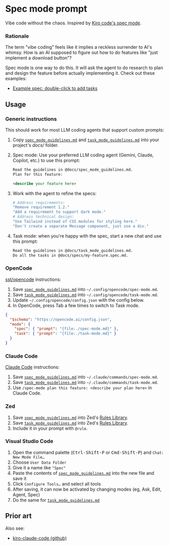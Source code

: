 # Spec mode prompt

Vibe code without the chaos. Inspired by [Kiro code's spec mode](https://kiro.dev/docs/specs/).

### Rationale

The term "vibe coding" feels like it implies a reckless surrender to AI's whimsy. How is an AI supposed to figure out how to do features like "just implement a download button"?

Spec mode is one way to do this. It will ask the agent to do research to plan and design the feature before actually implementing it. Check out these examples:

- [Example spec: double-click to add tasks](examples/tasks_md_double_click.md)

## Usage

### Generic instructions

This should work for most LLM coding agents that support custom prompts:

1. Copy [`spec_mode_guidelines.md`](spec_mode_guidelines.md) and [`task_mode_guidelines.md`](task_mode_guidelines.md) into your project's _docs/_ folder.
2. Spec mode: Use your preferred LLM coding agent (Gemini, Claude, Copilot, etc.) to use this prompt:

   ```markdown
   Read the guidelines in @docs/spec_mode_guidelines.md.
   Plan for this feature:

   <describe your feature here>
   ```

3. Work with the agent to refine the specs:

   ```sh
   # Address requirements:
   "Remove requirement 1.2."
   "Add a requirement to support dark mode."
   # Address technical design:
   "Use Tailwind instead of CSS modules for styling here."
   "Don't create a separate Message component, just use a div."
   ```

4. Task mode: when you're happy with the spec, start a new chat and use this prompt:

   ```markdown
   Read the guidelines in @docs/task_mode_guidelines.md.
   Do all the tasks in @docs/specs/my-feature.spec.md.
   ```

### OpenCode

[sst/opencode](https://github.com/sst/opencode) instructions:

1. Save [`spec_mode_guidelines.md`](spec_mode_guidelines.md) into `~/.config/opencode/spec-mode.md`.
2. Save [`task_mode_guidelines.md`](task_mode_guidelines.md) into `~/.config/opencode/task-mode.md`.
3. Update `~/.config/opencode/config.json` with the config below.
4. In OpenCode, press <kdb>Tab</kdb> a few times to switch to Task mode.

```json
{
  "$schema": "https://opencode.ai/config.json",
  "mode": {
    "spec": { "prompt": "{file:./spec-mode.md}" },
    "task": { "prompt": "{file:./task-mode.md}" }
  }
}
```

### Claude Code

[Claude Code](https://docs.anthropic.com/en/docs/claude-code/overview) instructions:

1. Save [`spec_mode_guidelines.md`](spec_mode_guidelines.md) into `~/.claude/commands/spec-mode.md`.
2. Save [`task_mode_guidelines.md`](task_mode_guidelines.md) into `~/.claude/commands/task-mode.md`.
3. Use `/spec-mode plan this feature: <describe your plan here>` in Claude Code.

### Zed

1. Save [`spec_mode_guidelines.md`](spec_mode_guidelines.md) into Zed's [Rules Library](https://zed.dev/docs/ai/rules#rules-library).
2. Save [`task_mode_guidelines.md`](taskc_mode_guidelines.md) into Zed's [Rules Library](https://zed.dev/docs/ai/rules#rules-library).
3. Include it in your prompt with `@rule`.

### Visual Studio Code

1. Open the command palette (<kbd>Ctrl-Shift-P</kbd> or <kbd>Cmd-Shift-P</kbd>) and `Chat: New Mode File…`
2. Choose `User Data Folder`
3. Give it a name like `"Spec"`
4. Paste the contents of [`spec_mode_guidelines.md`](spec_mode_guidelines.md) into the new file and save it
5. Click `Configure Tools…` and select all tools
6. After saving, it can now be activated by changing modes (eg, Ask, Edit, Agent, Spec)
7. Do the same for [`task_mode_guidelines.md`](task_mode_guidelines.md)

## Prior art

Also see:

- [kiro-claude-code (github)](https://github.com/ashi12381/kiro-claude-code)
